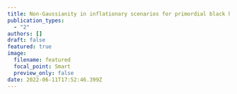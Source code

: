 ```yaml
---
title: Non-Gaussianity in inflationary scenarios for primordial black holes
publication_types:
  - "2"
authors: []
draft: false
featured: true
image:
  filename: featured
  focal_point: Smart
  preview_only: false
date: 2022-06-11T17:52:46.399Z
---
```

